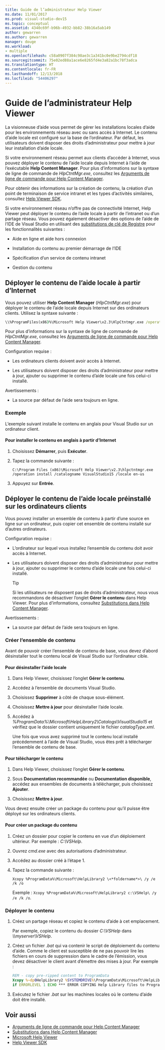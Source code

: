 ```yaml
---
title: Guide de l’administrateur Help Viewer
ms.date: 11/01/2017
ms.prod: visual-studio-dev15
ms.topic: conceptual
ms.assetid: 4340c69f-b96b-4932-bb82-38b16a5ab149
author: gewarren
ms.author: gewarren
manager: douge
ms.workload:
- multiple
ms.openlocfilehash: c58a0907f384c98ae3c1a341bc0e9be2794cdf18
ms.sourcegitcommit: 75e02ed88a1ace6e8265fd4e3a82a1bc78f3adca
ms.translationtype: HT
ms.contentlocale: fr-FR
ms.lasthandoff: 12/13/2018
ms.locfileid: "54406297"
---
```

# <a name="help-viewer-administrator-guide"></a>Guide de l’administrateur Help Viewer

La visionneuse d’aide vous permet de gérer les installations locales d’aide pour les environnements réseau avec ou sans accès à Internet. Le contenu d’aide locale est configuré sur la base de l’ordinateur. Par défaut, les utilisateurs doivent disposer des droits d’administrateur pour mettre à jour leur installation d’aide locale.

Si votre environnement réseau permet aux clients d’accéder à Internet, vous pouvez déployer le contenu de l’aide locale depuis Internet à l’aide de l’exécutable **Help Content Manager**. Pour plus d’informations sur la syntaxe de ligne de commande de *HlpCtntMgr.exe*, consultez les [Arguments de ligne de commande pour Help Content Manager](../help-viewer/command-line-arguments.md).

Pour obtenir des informations sur la création de contenu, la création d’un point de terminaison de service intranet et les types d’activités similaires, consultez [Help Viewer SDK](../extensibility/internals/microsoft-help-viewer-sdk.md).

Si votre environnement réseau n’offre pas de connectivité Internet, Help Viewer peut déployer le contenu de l’aide locale à partir de l’intranet ou d’un partage réseau. Vous pouvez également désactiver des options de l’aide de l’IDE de Visual Studio en utilisant des [substitutions de clé de Registre](../help-viewer/behavior-overrides.md) pour les fonctionnalités suivantes :

- Aide en ligne et aide hors connexion

- Installation du contenu au premier démarrage de l’IDE

- Spécification d’un service de contenu intranet

- Gestion du contenu

## <a name="deploy-local-help-content-from-the-internet"></a>Déployer le contenu de l’aide locale à partir d’Internet

Vous pouvez utiliser **Help Content Manager** (*HlpCtntMgr.exe*) pour déployer le contenu de l’aide locale depuis Internet sur des ordinateurs clients. Utilisez la syntaxe suivante :

```cmd
\\%ProgramFiles(x86)%\Microsoft Help Viewer\v2.3\HlpCtntmgr.exe /operation \<*name*> /catalogname \<*catalog name*> /locale \<*locale*>
```

Pour plus d’informations sur la syntaxe de ligne de commande de *HlpCtntMgr.exe*, consultez les [Arguments de ligne de commande pour Help Content Manager](../help-viewer/command-line-arguments.md).

Configuration requise :

-   Les ordinateurs clients doivent avoir accès à Internet.

-   Les utilisateurs doivent disposer des droits d’administrateur pour mettre à jour, ajouter ou supprimer le contenu d’aide locale une fois celui-ci installé.

Avertissements :

-   La source par défaut de l’aide sera toujours en ligne.

### <a name="example"></a>Exemple

L’exemple suivant installe le contenu en anglais pour Visual Studio sur un ordinateur client.

#### <a name="to-install-english-content-from-the-internet"></a>Pour installer le contenu en anglais à partir d’Internet

1.  Choisissez **Démarrer**, puis **Exécuter**.

2.  Tapez la commande suivante :

     `C:\Program Files (x86)\Microsoft Help Viewer\v2.3\hlpctntmgr.exe /operation install /catalogname VisualStudio15 /locale en-us`

3.  Appuyez sur **Entrée**.

## <a name="deploy-pre-installed-local-help-content-on-client-computers"></a>Déployer le contenu de l’aide locale préinstallé sur les ordinateurs clients

Vous pouvez installer un ensemble de contenu à partir d’une source en ligne sur un ordinateur, puis copier cet ensemble de contenu installé sur d’autres ordinateurs.

Configuration requise :

-   L’ordinateur sur lequel vous installez l’ensemble du contenu doit avoir accès à Internet.

-   Les utilisateurs doivent disposer des droits d’administrateur pour mettre à jour, ajouter ou supprimer le contenu d’aide locale une fois celui-ci installé.

    > [!TIP]
    > Si les utilisateurs ne disposent pas de droits d’administrateur, nous vous recommandons de désactiver l’onglet **Gérer le contenu** dans Help Viewer. Pour plus d’informations, consultez [Substitutions dans Help Content Manager](../help-viewer/behavior-overrides.md).

Avertissements :

-   La source par défaut de l’aide sera toujours en ligne.

### <a name="create-the-content-set"></a>Créer l’ensemble de contenu

Avant de pouvoir créer l’ensemble de contenu de base, vous devez d’abord désinstaller tout le contenu local de Visual Studio sur l’ordinateur cible.

#### <a name="to-uninstall-local-help"></a>Pour désinstaller l’aide locale

1. Dans Help Viewer, choisissez l’onglet **Gérer le contenu**.

2. Accédez à l’ensemble de documents Visual Studio.

3. Choisissez **Supprimer** à côté de chaque sous-élément.

4. Choisissez **Mettre à jour** pour désinstaller l’aide locale.

5. Accédez à *%ProgramData%\Microsoft\HelpLibrary2\Catalogs\VisualStudio15* et vérifiez que le dossier contient uniquement le fichier *catalogType.xml*.

   Une fois que vous avez supprimé tout le contenu local installé précédemment à l’aide de Visual Studio, vous êtes prêt à télécharger l’ensemble de contenu de base.

#### <a name="to-download-the-content"></a>Pour télécharger le contenu

1.  Dans Help Viewer, choisissez l’onglet **Gérer le contenu**.

2.  Sous **Documentation recommandée** ou **Documentation disponible**, accédez aux ensembles de documents à télécharger, puis choisissez **Ajouter**.

3.  Choisissez **Mettre à jour**.

Vous devez ensuite créer un package du contenu pour qu’il puisse être déployé sur les ordinateurs clients.

#### <a name="to-package-the-content"></a>Pour créer un package du contenu

1.  Créez un dossier pour copier le contenu en vue d’un déploiement ultérieur. Par exemple : *C:\VSHelp*.

2.  Ouvrez *cmd.exe* avec des autorisations d’administrateur.

3.  Accédez au dossier créé à l’étape 1.

4.  Tapez la commande suivante :

     `Xcopy %ProgramData%\Microsoft\HelpLibrary2 \<*foldername*>\ /y /e /k /o `

     Exemple : `Xcopy %ProgramData%\Microsoft\HelpLibrary2 c:\VSHelp\ /y /e /k /o`.

### <a name="deploy-the-content"></a>Déployer le contenu

1.  Créez un partage réseau et copiez le contenu d’aide à cet emplacement.

     Par exemple, copiez le contenu du dossier *C:\VSHelp* dans *\\\myserver\VSHelp*.

2.  Créez un fichier *.bat* qui va contenir le script de déploiement du contenu d’aide. Comme le client est susceptible de ne pas pouvoir lire les fichiers en cours de suppression dans le cadre de l’émission, vous devez désactiver le client avant d’émettre des mises à jour. Par exemple :

    ```cmd
    REM - copy pre-ripped content to ProgramData
    Xcopy %~dp0HelpLibrary2 %SYSTEMDRIVE%\ProgramData\Microsoft\HelpLibrary2\ /y /e /k /o
    if ERRORLEVEL 1 ECHO *** ERROR COPYING Help Library files to ProgramData (%ERRORLEVEL%)
    ```

3.  Exécutez le fichier *.bat* sur les machines locales où le contenu d’aide doit être installé.

## <a name="see-also"></a>Voir aussi

- [Arguments de ligne de commande pour Help Content Manager](../help-viewer/command-line-arguments.md)
- [Substitutions dans Help Content Manager](../help-viewer/behavior-overrides.md)
- [Microsoft Help Viewer](../help-viewer/overview.md)
- [Help Viewer SDK](../extensibility/internals/microsoft-help-viewer-sdk.md)